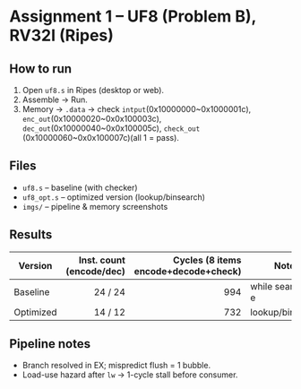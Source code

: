 # Assignment 1 – UF8 (Problem B), RV32I (Ripes)

## How to run
1. Open `uf8.s` in Ripes (desktop or web).
2. Assemble → Run.  
3. Memory → `.data` → check `intput`(0x10000000~0x1000001c), `enc_out`(0x10000020~0x0x100003c), `dec_out`(0x10000040~0x0x100005c), `check_out` (0x10000060~0x0x100007c)(all 1 = pass).

## Files
- `uf8.s` – baseline (with checker)
- `uf8_opt.s` – optimized version (lookup/binsearch)
- `imgs/` – pipeline & memory screenshots

## Results
| Version | Inst. count (encode/dec) | Cycles (8 items encode+decode+check) | Notes |
|--------|--------------------------:|-----------------:|------|
| Baseline | 24 / 24 | 994 | while search for e |while search for e
| Optimized | 14 / 12 | 732 | lookup/binsearch |lookup/binsearch

## Pipeline notes
- Branch resolved in EX; mispredict flush = 1 bubble.
- Load-use hazard after `lw` → 1-cycle stall before consumer.
